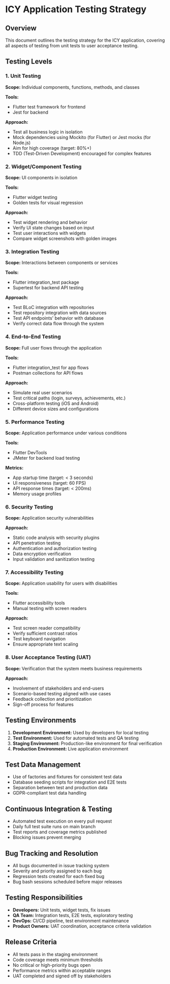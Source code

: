 # ICY Application Testing Strategy

## Overview

This document outlines the testing strategy for the ICY application, covering all aspects of testing from unit tests to user acceptance testing.

## Testing Levels

### 1. Unit Testing

**Scope:** Individual components, functions, methods, and classes

**Tools:**
- Flutter test framework for frontend
- Jest for backend

**Approach:**
- Test all business logic in isolation
- Mock dependencies using Mockito (for Flutter) or Jest mocks (for Node.js)
- Aim for high coverage (target: 80%+)
- TDD (Test-Driven Development) encouraged for complex features

### 2. Widget/Component Testing

**Scope:** UI components in isolation

**Tools:**
- Flutter widget testing
- Golden tests for visual regression

**Approach:**
- Test widget rendering and behavior
- Verify UI state changes based on input
- Test user interactions with widgets
- Compare widget screenshots with golden images

### 3. Integration Testing

**Scope:** Interactions between components or services

**Tools:**
- Flutter integration_test package
- Supertest for backend API testing

**Approach:**
- Test BLoC integration with repositories
- Test repository integration with data sources
- Test API endpoints' behavior with database
- Verify correct data flow through the system

### 4. End-to-End Testing

**Scope:** Full user flows through the application

**Tools:**
- Flutter integration_test for app flows
- Postman collections for API flows

**Approach:**
- Simulate real user scenarios
- Test critical paths (login, surveys, achievements, etc.)
- Cross-platform testing (iOS and Android)
- Different device sizes and configurations

### 5. Performance Testing

**Scope:** Application performance under various conditions

**Tools:**
- Flutter DevTools
- JMeter for backend load testing

**Metrics:**
- App startup time (target: < 3 seconds)
- UI responsiveness (target: 60 FPS)
- API response times (target: < 200ms)
- Memory usage profiles

### 6. Security Testing

**Scope:** Application security vulnerabilities

**Approach:**
- Static code analysis with security plugins
- API penetration testing
- Authentication and authorization testing
- Data encryption verification
- Input validation and sanitization testing

### 7. Accessibility Testing

**Scope:** Application usability for users with disabilities

**Tools:**
- Flutter accessibility tools
- Manual testing with screen readers

**Approach:**
- Test screen reader compatibility
- Verify sufficient contrast ratios
- Test keyboard navigation
- Ensure appropriate text scaling

### 8. User Acceptance Testing (UAT)

**Scope:** Verification that the system meets business requirements

**Approach:**
- Involvement of stakeholders and end-users
- Scenario-based testing aligned with use cases
- Feedback collection and prioritization
- Sign-off process for features

## Testing Environments

1. **Development Environment:** Used by developers for local testing
2. **Test Environment:** Used for automated tests and QA testing
3. **Staging Environment:** Production-like environment for final verification
4. **Production Environment:** Live application environment

## Test Data Management

- Use of factories and fixtures for consistent test data
- Database seeding scripts for integration and E2E tests
- Separation between test and production data
- GDPR-compliant test data handling

## Continuous Integration & Testing

- Automated test execution on every pull request
- Daily full test suite runs on main branch
- Test reports and coverage metrics published
- Blocking issues prevent merging

## Bug Tracking and Resolution

- All bugs documented in issue tracking system
- Severity and priority assigned to each bug
- Regression tests created for each fixed bug
- Bug bash sessions scheduled before major releases

## Testing Responsibilities

- **Developers:** Unit tests, widget tests, fix issues
- **QA Team:** Integration tests, E2E tests, exploratory testing
- **DevOps:** CI/CD pipeline, test environment maintenance
- **Product Owners:** UAT coordination, acceptance criteria validation

## Release Criteria

- All tests pass in the staging environment
- Code coverage meets minimum thresholds
- No critical or high-priority bugs open
- Performance metrics within acceptable ranges
- UAT completed and signed off by stakeholders
